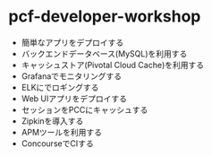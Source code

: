 # pcf-developer-workshop
* 簡単なアプリをデプロイする
* バックエンドデータベース(MySQL)を利用する
* キャッシュストア(Pivotal Cloud Cache)を利用する
* Grafanaでモニタリングする
* ELKにでロギングする
* Web UIアプリをデプロイする
* セッションをPCCにキャッシュする
* Zipkinを導入する
* APMツールを利用する
* ConcourseでCIする
